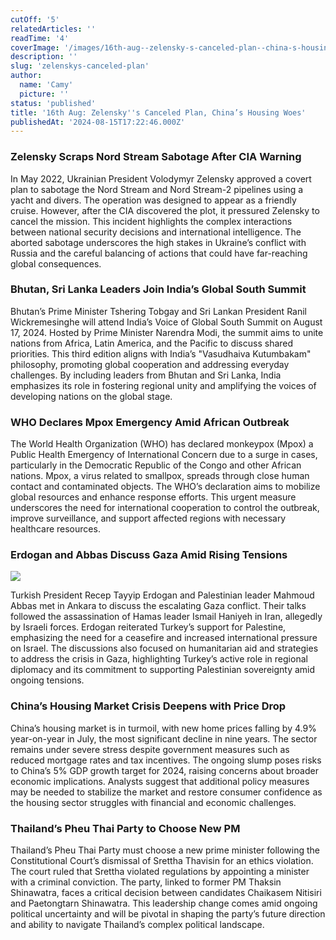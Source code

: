 ```yaml
---
cutOff: '5'
relatedArticles: ''
readTime: '4'
coverImage: '/images/16th-aug--zelensky-s-canceled-plan--china-s-housing-woes-ExMj.jpg'
description: ''
slug: 'zelenskys-canceled-plan'
author:
  name: 'Camy'
  picture: ''
status: 'published'
title: '16th Aug: Zelensky''s Canceled Plan, China’s Housing Woes'
publishedAt: '2024-08-15T17:22:46.000Z'
---
```


### Zelensky Scraps Nord Stream Sabotage After CIA Warning

In May 2022, Ukrainian President Volodymyr Zelensky approved a covert plan to sabotage the Nord Stream and Nord Stream-2 pipelines using a yacht and divers. The operation was designed to appear as a friendly cruise. However, after the CIA discovered the plot, it pressured Zelensky to cancel the mission. This incident highlights the complex interactions between national security decisions and international intelligence. The aborted sabotage underscores the high stakes in Ukraine’s conflict with Russia and the careful balancing of actions that could have far-reaching global consequences.

### Bhutan, Sri Lanka Leaders Join India’s Global South Summit

Bhutan’s Prime Minister Tshering Tobgay and Sri Lankan President Ranil Wickremesinghe will attend India’s Voice of Global South Summit on August 17, 2024. Hosted by Prime Minister Narendra Modi, the summit aims to unite nations from Africa, Latin America, and the Pacific to discuss shared priorities. This third edition aligns with India’s "Vasudhaiva Kutumbakam" philosophy, promoting global cooperation and addressing everyday challenges. By including leaders from Bhutan and Sri Lanka, India emphasizes its role in fostering regional unity and amplifying the voices of developing nations on the global stage.

### WHO Declares Mpox Emergency Amid African Outbreak

The World Health Organization (WHO) has declared monkeypox (Mpox) a Public Health Emergency of International Concern due to a surge in cases, particularly in the Democratic Republic of the Congo and other African nations. Mpox, a virus related to smallpox, spreads through close human contact and contaminated objects. The WHO’s declaration aims to mobilize global resources and enhance response efforts. This urgent measure underscores the need for international cooperation to control the outbreak, improve surveillance, and support affected regions with necessary healthcare resources.

### Erdogan and Abbas Discuss Gaza Amid Rising Tensions

![](/images/16th-aug--zelensky-s-canceled-plan--china-s-housing-woes-I3MT.jpg)

Turkish President Recep Tayyip Erdogan and Palestinian leader Mahmoud Abbas met in Ankara to discuss the escalating Gaza conflict. Their talks followed the assassination of Hamas leader Ismail Haniyeh in Iran, allegedly by Israeli forces. Erdogan reiterated Turkey’s support for Palestine, emphasizing the need for a ceasefire and increased international pressure on Israel. The discussions also focused on humanitarian aid and strategies to address the crisis in Gaza, highlighting Turkey’s active role in regional diplomacy and its commitment to supporting Palestinian sovereignty amid ongoing tensions.

### China’s Housing Market Crisis Deepens with Price Drop

China’s housing market is in turmoil, with new home prices falling by 4.9% year-on-year in July, the most significant decline in nine years. The sector remains under severe stress despite government measures such as reduced mortgage rates and tax incentives. The ongoing slump poses risks to China’s 5% GDP growth target for 2024, raising concerns about broader economic implications. Analysts suggest that additional policy measures may be needed to stabilize the market and restore consumer confidence as the housing sector struggles with financial and economic challenges.

### Thailand’s Pheu Thai Party to Choose New PM

Thailand’s Pheu Thai Party must choose a new prime minister following the Constitutional Court’s dismissal of Srettha Thavisin for an ethics violation. The court ruled that Srettha violated regulations by appointing a minister with a criminal conviction. The party, linked to former PM Thaksin Shinawatra, faces a critical decision between candidates Chaikasem Nitisiri and Paetongtarn Shinawatra. This leadership change comes amid ongoing political uncertainty and will be pivotal in shaping the party’s future direction and ability to navigate Thailand’s complex political landscape.